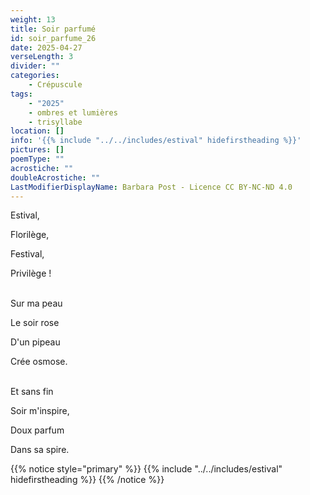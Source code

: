 ```yaml
---
weight: 13
title: Soir parfumé
id: soir_parfume_26
date: 2025-04-27
verseLength: 3
divider: ""
categories:
    - Crépuscule
tags:
    - "2025"
    - ombres et lumières
    - trisyllabe
location: []
info: '{{% include "../../includes/estival" hidefirstheading %}}'
pictures: []
poemType: ""
acrostiche: ""
doubleAcrostiche: ""
LastModifierDisplayName: Barbara Post - Licence CC BY-NC-ND 4.0
---
```

Estival,

Florilège,

Festival,

Privilège !

 \
Sur ma peau

Le soir rose

D'un pipeau

Crée osmose.

 \
Et sans fin

Soir m'inspire,

Doux parfum

Dans sa spire.

{{% notice style="primary" %}}
{{% include "../../includes/estival" hidefirstheading %}}
{{% /notice %}}
